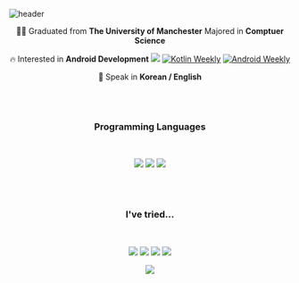 ![header](https://capsule-render.vercel.app/api?type=wave&color=auto&height=300&section=header&text=Taehee%20&fontSize=90)

<p align="center">👨‍🎓 Graduated from <b>The University of Manchester</b> Majored in <b>Comptuer Science</b></p>
<p align="center">🔥 Interested in <b>Android Development</b> <img src="https://img.shields.io/badge/android-3DDC84?style=flat&logo=android&logoColor=white"/> 
  <a href="https://mailchi.mp/kotlinweekly/kotlin-weekly-279"><img alt="Kotlin Weekly" src="https://skydoves.github.io/badges/kotlin-weekly2.svg"/></a>
  <a href="https://androidweekly.net/issues/issue-495"><img alt="Android Weekly" src="https://skydoves.github.io/badges/android-weekly.svg"/></a></p>
<p align="center"> 💬 Speak in <b>Korean / English </b></p>

<br/><br/>
  
<h3 align="center"><b> Programming Languages</b></h3>
<br/>
<p align="center">
  <img src="https://img.shields.io/badge/Kotlin-7F52FF?style=flat&logo=kotlin&logoColor=white"/>
  <img src="https://img.shields.io/badge/Java-3776AB?style=flat&logo=java&logoColor=white"/>
  <img src="https://img.shields.io/badge/Python-3776AB?style=flat&logo=python&logoColor=white"/>
</p>

<br></br>

<h3 align="center"><b>I've tried...</b></h3>
<br/>
<p align="center">
  <img src="https://img.shields.io/badge/Android Studio-3DDC84?style=flat&logo=androidstudio&logoColor=white"/>
  <img src="https://img.shields.io/badge/Jetpack Compose-4285F4?style=flat&logo=jetpackcompose&logoColor=white"/>
  <img src="https://img.shields.io/badge/Firebase-FFCA28?style=flat&logo=firebase&logoColor=white"/>
  <img src="https://img.shields.io/badge/AWS-232F3E?style=flat&logo=amazonaws&logoColor=white"/>
</p>

<p align="center"><img src="https://github-readme-stats.vercel.app/api/top-langs/?username=holrosky&layout=compact"></p>
<!--
**holrosky/holrosky** is a ✨ _special_ ✨ repository because its `README.md` (this file) appears on your GitHub profile.

Here are some ideas to get you started:

- 🔭 I’m currently working on ...
- 🌱 I’m currently learning ...
- 👯 I’m looking to collaborate on ...
- 🤔 I’m looking for help with ...
- 💬 Ask me about ...
- 📫 How to reach me: ...
- 😄 Pronouns: ...
- ⚡ Fun fact: ... 🏫 🧑‍🎓 👨‍🎓 🔥
-->
